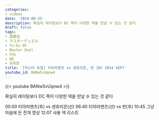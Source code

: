 ```yaml
---
categories:
- videos
date: '2024-09-25'
description: 확실히 레이팅보다 DC 쪽이 다양한 덱을 만날 수 있는 것 같다
draft: false
tags:
- 遊戯王
- マスターデュエル
- Yu-Gi-Oh
- Master Duel
- 마듀
- MD
- 유희왕
title: '[마스터 듀얼] 티아라멘츠 vs 센츄리온, 번 [DC 2024 SEP]'
youtube_id: BANw5vUqnw4
---
```



{{< youtube BANw5vUqnw4 >}}

확실히 레이팅보다 DC 쪽이 다양한 덱을 만날 수 있는 것 같다

00:00 티아라멘츠(후) vs 센츄리온(선)
06:40 티아라멘츠(선) vs 번(후)
10:45 그냥 마음에 든 전개 영상
12:07 사용 덱 리스트